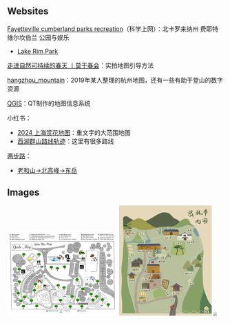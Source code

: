 ## Websites

[Fayetteville cumberland parks recreation](https://www.fcpr.us/home)（科学上网）：北卡罗来纳州 费耶特维尔坎伯兰 公园与娱乐

- [Lake Rim Park](https://www.fcpr.us/parks-trails/parks/lake-rim-park)

[走进自然可持续的春天 丨莫干春会](https://mp.weixin.qq.com/s/1Sviw4Xx1HXAa5XhD8yXGw)：实拍地图引导方法

[hangzhou_mountain](https://github.com/smasterfree/hangzhou_mountain)：2019年某人整理的杭州地图，还有一些有助于登山的数字资源

[QGIS](https://github.com/qgis/QGIS)：QT制作的地图信息系统



小红书：

- [2024 上海赏花地图](https://www.xiaohongshu.com/explore/65f7e75c0000000013025d47?app_platform=android&ignoreEngage=true&app_version=8.27.0&share_from_user_hidden=true&type=normal&author_share=1&xhsshare=WeixinSession&shareRedId=N0lIMEU8Rjo2NzUyOTgwNjc6OTdJNTdB&apptime=1711000114&wechatWid=812deeca1ee46b9d16e2c6a24c1a8430&wechatOrigin=menu)：重文字的大范围地图
- [西湖群山路线轨迹](https://www.xiaohongshu.com/explore/6486912c000000001303f4e2?wechatWid=812deeca1ee46b9d16e2c6a24c1a8430&wechatOrigin=noteImg)：这里有很多路线

[两步路](https://www.2bulu.com/about/contact_us.htm)：

- [老和山->北高峰->东岳](https://www.2bulu.com/track/t-i9qYg%2BSgL0np%252FR2KBg5Tzw%253D%253D.htm;jsessionid=15595B430E61AC7E909BE7C7CCB80B40-n1)



## Images

<div style="display=fixed">
  <img src="./images/ParkGuideMap.png" alt="LRP Map with Pool" style="zoom:25%;" />
  <img src="./images/密林节地图.png" style="zoom:25%;" />
  <img src="https://mmbiz.qpic.cn/mmbiz_png/2uQ5WGcldAYUwv6pcLwlkFnibeJS40jhseKv6rY7ib4Z5ryhZe7XhpYceZL5Vzm0B03NOo8abzarWGBicDTjo6NibQ/640?wx_fmt=png&tp=wxpic&wxfrom=5&wx_lazy=1&wx_co=1" style="zoom:50%;" />

</div>
